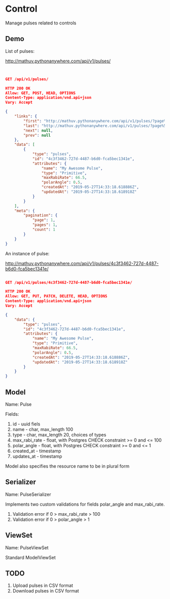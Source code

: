 # Control
Manage pulses related to controls

## Demo

List of pulses:

http://mathuv.pythonanywhere.com/api/v1/pulses/

```json


GET /api/v1/pulses/

HTTP 200 OK
Allow: GET, POST, HEAD, OPTIONS
Content-Type: application/vnd.api+json
Vary: Accept

{
    "links": {
        "first": "http://mathuv.pythonanywhere.com/api/v1/pulses/?page%5Bnumber%5D=1",
        "last": "http://mathuv.pythonanywhere.com/api/v1/pulses/?page%5Bnumber%5D=1",
        "next": null,
        "prev": null
    },
    "data": [
        {
            "type": "pulses",
            "id": "4c3f3462-727d-4487-b6d0-fca5bec1341e",
            "attributes": {
                "name": "My Awesome Pulse",
                "type": "Primitive",
                "maxRabiRate": 66.5,
                "polarAngle": 0.5,
                "createdAt": "2019-05-27T14:33:18.618886Z",
                "updatedAt": "2019-05-27T14:33:18.618918Z"
            }
        }
    ],
    "meta": {
        "pagination": {
            "page": 1,
            "pages": 1,
            "count": 1
        }
    }
}


```

An instance of pulse:

http://mathuv.pythonanywhere.com/api/v1/pulses/4c3f3462-727d-4487-b6d0-fca5bec1341e/


```json

GET /api/v1/pulses/4c3f3462-727d-4487-b6d0-fca5bec1341e/

HTTP 200 OK
Allow: GET, PUT, PATCH, DELETE, HEAD, OPTIONS
Content-Type: application/vnd.api+json
Vary: Accept

{
    "data": {
        "type": "pulses",
        "id": "4c3f3462-727d-4487-b6d0-fca5bec1341e",
        "attributes": {
            "name": "My Awesome Pulse",
            "type": "Primitive",
            "maxRabiRate": 66.5,
            "polarAngle": 0.5,
            "createdAt": "2019-05-27T14:33:18.618886Z",
            "updatedAt": "2019-05-27T14:33:18.618918Z"
        }
    }
}


```

## Model

Name: Pulse

Fields:

1. id - uuid fiels
2. name - char, max_length 100
3. type - char, max_length 20, choices of types
4. max_rabi_rate - float, with Postgres CHECK constraint >= 0 and <= 100 
5. polar_angle - float, with Postgres CHECK constraint >= 0 and <= 1
6. created_at - timestamp
7. updates_at - timestamp

Model also specifies the resource name to be in plural form

## Serializer

Name: PulseSerializer

Implements two custom validations for fields polar_angle and max_rabi_rate.

1. Validation error if 0 > max_rabi_rate > 100
2. Validation error if 0 > polar_angle > 1


## ViewSet

Name: PulseViewSet

Standard ModelViewSet


##       TODO

1. Upload pulses in CSV format
2. Download pulses in CSV format

